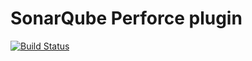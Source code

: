 # SonarQube Perforce plugin

[![Build Status](https://travis-ci.org/SonarCommunity/sonar-scm-perforce.svg?branch=master)](https://travis-ci.org/SonarCommunity/sonar-scm-perforce)
